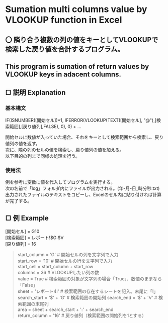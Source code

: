 # Sumation multi columns value by VLOOKUP function in Excel
## 〇 隣り合う複数の列の値をキーとしてVLOOKUPで検索した戻り値を合計するプログラム。
## This program is sumation of return values by VLOOKUP keys in adacent columns.
  
## □ 説明 Explanation
### 基本構文 
IF(ISNUMBER(\[開始セル\])*1, IFERROR(VLOOKUP(TEXT(\[開始セル\], "@"),\[検索範囲\],\[戻り値列\],FALSE), 0), 0) + …

開始セルに数値が入っていた場合、それをキーとして検索範囲から検索し、戻り値列の値を返す。  
次に、隣の列のセルの値を検索し、戻り値列の値を加える。  
以下目的の列まで同様の処理を行う。

### 使用法
例を参考に変数に値を代入してプログラムを実行する。  
次の名前で「log」フォルダ内にファイルが出力される。(年-月-日_時分秒.txt)  
出力されたファイルのテキストをコピーし、Excelのセル内に貼り付ければ計算が完了する。  

## □ 例 Example
\[開始セル\] = G10  
\[検索範囲\] = レポート!\$G:\$V  
\[戻り値列\] = 16  

>start_column = 'G' # 開始セルの列を文字列で入力  
>start_row = '10' # 開始セルの行を文字列で入力  
>start_cell = start_column + start_row  
>columns = 36 # VLOOKUPしたい列の数  
>value = True # 検索範囲の対象が文字列の場合「True」、数値のままなら「False」  
>sheet = 'レポート4!' # 検索範囲の存在するシートを記入。末尾に「!」  
>search_start = '$' + 'G' # 検索範囲の開始列  
>search_end = '$' + 'V' # 検索範囲の末尾列  
>area = sheet + search_start + ':' + search_end  
>return_column = '16' # 戻り値列（検索範囲の開始列を1とする）  